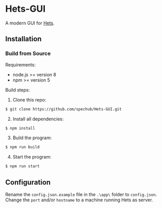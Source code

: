 # Hets-GUI

A modern GUI for [Hets](https://github.com/spechub/Hets).

## Installation

### Build from Source

Requirements:

* node.js >= version 8
* npm >= version 5

Build steps:

1. Clone this repo:
```sh
$ git clone https://github.com/spechub/Hets-GUI.git
```
2. Install all dependencies:
```sh
$ npm install
```
3. Build the program:
```sh
$ npm run build
```
4. Start the program:
```sh
$ npm run start
```

## Configuration

Rename the `config.json.example` file in the `.\app\` folder to `config.json`.
Change the `port` and/or `hostname` to a machine running Hets as server.

